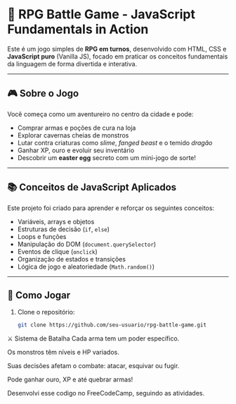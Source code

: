# 🧙 RPG Battle Game - JavaScript Fundamentals in Action

Este é um jogo simples de **RPG em turnos**, desenvolvido com HTML, CSS e **JavaScript puro** (Vanilla JS), focado em praticar os conceitos fundamentais da linguagem de forma divertida e interativa.

---

## 🎮 Sobre o Jogo

Você começa como um aventureiro no centro da cidade e pode:

- Comprar armas e poções de cura na loja
- Explorar cavernas cheias de monstros
- Lutar contra criaturas como *slime*, *fanged beast* e o temido *dragão*
- Ganhar XP, ouro e evoluir seu inventário
- Descobrir um **easter egg** secreto com um mini-jogo de sorte!

---

## 📚 Conceitos de JavaScript Aplicados

Este projeto foi criado para aprender e reforçar os seguintes conceitos:

- Variáveis, arrays e objetos
- Estruturas de decisão (`if`, `else`)
- Loops e funções
- Manipulação do DOM (`document.querySelector`)
- Eventos de clique (`onclick`)
- Organização de estados e transições
- Lógica de jogo e aleatoriedade (`Math.random()`)

---

## 🧪 Como Jogar

1. Clone o repositório:
   ```bash
   git clone https://github.com/seu-usuario/rpg-battle-game.git
   
   
⚔️ Sistema de Batalha
Cada arma tem um poder específico.

Os monstros têm níveis e HP variados.

Suas decisões afetam o combate: atacar, esquivar ou fugir.

Pode ganhar ouro, XP e até quebrar armas!

Desenvolvi esse codigo no FreeCodeCamp, seguindo as atividades.
